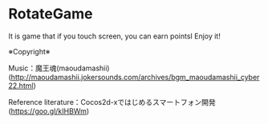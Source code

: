 # RotateGame
It is game that if you touch screen, you can earn pointsI Enjoy it!

※Copyright※

Music：魔王魂(maoudamashii)
(http://maoudamashii.jokersounds.com/archives/bgm_maoudamashii_cyber22.html)

Reference literature：Cocos2d-xではじめるスマートフォン開発
(https://goo.gl/kIHBWm)
